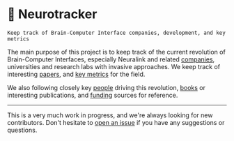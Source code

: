 # 🧠 Neurotracker  
    Keep track of Brain-Computer Interface companies, development, and key metrics

The main purpose of this project is to keep track of the current revolution of Brain-Computer Interfaces, especially Neuralink and related [companies](companies/companies.csv), universities and research labs with invasive approaches. We keep track of interesting [papers](papers/papers.csv), and [key metrics](metrics/metrics.csv) for the field. 

We also following closely key [people](people/people.csv) driving this revolution, [books](books/books.csv) or interesting publications, and [funding](funding/funding.csv) sources for reference.

--------------------------------------------------------------------------------

This is a very much work in progress, and we're always looking for new contributors. Don't hesitate to [open an issue](https://github.com/ofou/neurotracker/issues) if you have any suggestions or questions.